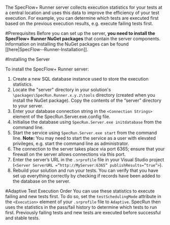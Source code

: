 The SpecFlow+ Runner server collects execution statistics for your tests at a central location and uses this data to improve the efficiency of your test execution. For example, you can determine which tests are executed first based on the previous execution results, e.g. execute failing tests first.

#Prerequisites
Before you can set up the server, **you need to install the SpecFlow+ Runner NuGet packages** that contain the server components. Information on installing the NuGet packages can be found [[here|SpecFlow--Runner-Installation]].

#Installing the Server  

To install the SpecFlow+ Runner server:

1. Create a new SQL database instance used to store the execution statistics.
1. Locate the "server" directory in your solution's `\packages\SpecRun.Runner.x.y.z\tools` directory (created when you install the NuGet package). Copy the contents of the “server” directory to your server.
1. Enter your database connection string in the `<Connection Strings>` element of the SpecRun.Server.exe.config file.
1. Initialise the database using `SpecRun.Server.exe initdatabase` from the command line.
1. Start the service using `SpecRun.Server.exe start` from the command line. **Note:** You may need to start the service as a user with elevated privileges, e.g. start the command line as administrator.
1. The connection to the server takes place via port 6365; ensure that your firewall on the server allows connections via this port.
1. Enter the server’s URL in the `.srprofile` file in your Visual Studio project (`<Server ServerURL =”http://MyServer:6365” publishResults=”true”>`).
1. Rebuild your solution and run your tests. You can verify that you have set up everything correctly by checking if records have been added to the database on the server.

#Adaptive Test Execution Order
You can use these statistics to execute failing and new tests first. To do so, set the `testSchedulingMode` attribute in the `<Execution>` element of your `.srprofile` file to `Adaptive`. SpecRun then uses the statistics in the pass/fail history to determine which tests to run first. Previously failing tests and new tests are executed before successful and stable tests.
